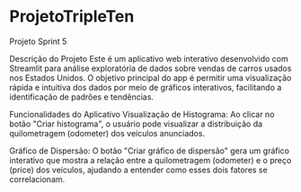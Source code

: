 # ProjetoTripleTen
Projeto Sprint 5

Descrição do Projeto
Este é um aplicativo web interativo desenvolvido com Streamlit para análise exploratória de dados sobre vendas de carros usados nos Estados Unidos. O objetivo principal do app é permitir uma visualização rápida e intuitiva dos dados por meio de gráficos interativos, facilitando a identificação de padrões e tendências.

Funcionalidades do Aplicativo
Visualização de Histograma:
Ao clicar no botão "Criar histograma", o usuário pode visualizar a distribuição da quilometragem (odometer) dos veículos anunciados.

Gráfico de Dispersão:
O botão "Criar gráfico de dispersão" gera um gráfico interativo que mostra a relação entre a quilometragem (odometer) e o preço (price) dos veículos, ajudando a entender como esses dois fatores se correlacionam.
